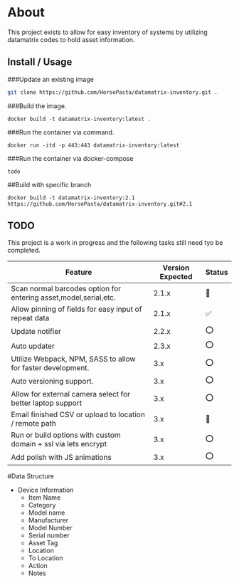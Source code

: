 # About
This project exists to allow for easy inventory of systems by utilizing datamatrix codes to hold asset information.

## Install / Usage

###Update an existing image
```bash
git clone https://github.com/HorsePasta/datamatrix-inventory.git .
```

###Build the image.
```docker
docker build -t datamatrix-inventory:latest .
```

###Run the container via command.
```docker
docker run -itd -p 443:443 datamatrix-inventory:latest
```

###Run the container via docker-compose
```docker-compose
todo
```

##Build with specific branch
```docker
docker build -t datamatrix-inventory:2.1 https://github.com/HorsePasta/datamatrix-inventory.git#2.1
```



## TODO
This project is a work in progress and the following tasks still need tyo be completed.

| Feature      | Version Expected | Status |
| ----------- | ----------- | ----------- |
| Scan normal barcodes option for entering asset,model,serial,etc.  | 2.1.x |🚧|
| Allow pinning of fields for easy input of repeat data             | 2.1.x |✅|
| Update notifier                                                   | 2.2.x |⭕|
| Auto updater                                                      | 2.3.x |⭕|
| Utilize Webpack, NPM, SASS to allow for faster development.       | 3.x |⭕|
| Auto versioning support.                                          | 3.x |⭕|
| Allow for external camera select for better laptop support        | 3.x |⭕|
| Email finished CSV or upload to location / remote path            | 3.x |🚧|
| Run or build options with custom domain + ssl via lets encrypt    | 3.x |⭕|
| Add polish with JS animations                                     | 3.x |⭕|

#Data Structure
- Device Information
    - Item Name 
    - Category 
    - Model name 
    - Manufacturer 
    - Model Number 
    - Serial number 
    - Asset Tag 
    - Location 
    - To Location 
    - Action 
    - Notes 

